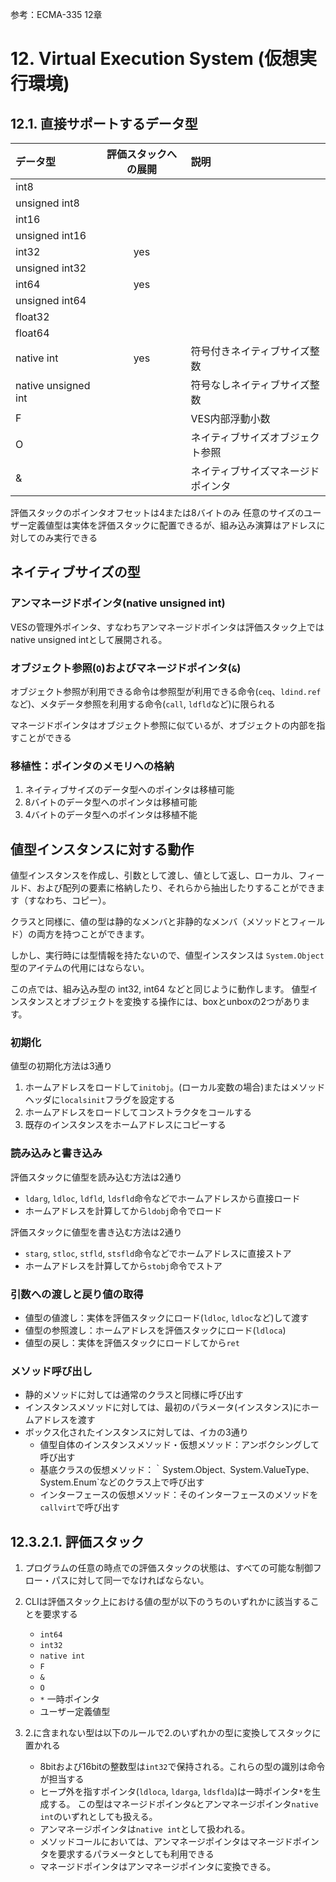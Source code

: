 参考：ECMA-335 12章

# 12. Virtual Execution System (仮想実行環境)

## 12.1. 直接サポートするデータ型

|データ型           |評価スタックへの展開|説明|
|:------------------|:------------------:|:---|
|int8               |                    |
|unsigned int8      |                    |
|int16              |                    |
|unsigned int16     |                    |
|int32              |yes                 |
|unsigned int32     |                    |
|int64              |yes                 |
|unsigned int64     |                    |
|float32            |                    |
|float64            |                    |
|native int         |yes                 |符号付きネイティブサイズ整数
|native unsigned int|                    |符号なしネイティブサイズ整数
|F                  |                    |VES内部浮動小数
|O                  |                    |ネイティブサイズオブジェクト参照
|&                  |                    |ネイティブサイズマネージドポインタ

評価スタックのポインタオフセットは4または8バイトのみ
任意のサイズのユーザー定義値型は実体を評価スタックに配置できるが、組み込み演算はアドレスに対してのみ実行できる

## ネイティブサイズの型

### アンマネージドポインタ(native unsigned int)

VESの管理外ポインタ、すなわちアンマネージドポインタは評価スタック上ではnative unsigned intとして展開される。

### オブジェクト参照(`O`)およびマネージドポインタ(`&`)

オブジェクト参照が利用できる命令は参照型が利用できる命令(`ceq`、`ldind.ref`など)、メタデータ参照を利用する命令(`call`, `ldfld`など)に限られる

マネージドポインタはオブジェクト参照に似ているが、オブジェクトの内部を指すことができる

### 移植性：ポインタのメモリへの格納

1. ネイティブサイズのデータ型へのポインタは移植可能
2. 8バイトのデータ型へのポインタは移植可能
3. 4バイトのデータ型へのポインタは移植不能


## 値型インスタンスに対する動作

値型インスタンスを作成し、引数として渡し、値として返し、ローカル、フィールド、および配列の要素に格納したり、それらから抽出したりすることができます（すなわち、コピー）。

クラスと同様に、値の型は静的なメンバと非静的なメンバ（メソッドとフィールド）の両方を持つことができます。

しかし、実行時には型情報を持たないので、値型インスタンスは `System.Object` 型のアイテムの代用にはならない。

この点では、組み込み型の int32, int64 などと同じように動作します。
値型インスタンスとオブジェクトを変換する操作には、boxとunboxの2つがあります。

### 初期化

値型の初期化方法は3通り

1. ホームアドレスをロードして`initobj`。(ローカル変数の場合)またはメソッドヘッダに`localsinit`フラグを設定する
2. ホームアドレスをロードしてコンストラクタをコールする
3. 既存のインスタンスをホームアドレスにコピーする

### 読み込みと書き込み

評価スタックに値型を読み込む方法は2通り

- `ldarg`, `ldloc`, `ldfld`, `ldsfld`命令などでホームアドレスから直接ロード
- ホームアドレスを計算してから`ldobj`命令でロード

評価スタックに値型を書き込む方法は2通り

- `starg`, `stloc`, `stfld`, `stsfld`命令などでホームアドレスに直接ストア
- ホームアドレスを計算してから`stobj`命令でストア

### 引数への渡しと戻り値の取得

- 値型の値渡し：実体を評価スタックにロード(`ldloc`, `ldloc`など)して渡す
- 値型の参照渡し：ホームアドレスを評価スタックにロード(`ldloca`)
- 値型の戻し：実体を評価スタックにロードしてから`ret`

### メソッド呼び出し

- 静的メソッドに対しては通常のクラスと同様に呼び出す
- インスタンスメソッドに対しては、最初のパラメータ(インスタンス)にホームアドレスを渡す
- ボックス化されたインスタンスに対しては、イカの3通り
  - 値型自体のインスタンスメソッド・仮想メソッド：アンボクシングして呼び出す
  - 基底クラスの仮想メソッド：｀System.Object`、`System.ValueType`、`System.Enum`などのクラス上で呼び出す
  - インターフェースの仮想メソッド：そのインターフェースのメソッドを`callvirt`で呼び出す

## 12.3.2.1. 評価スタック

1. プログラムの任意の時点での評価スタックの状態は、すべての可能な制御フロー・パスに対して同一でなければならない。

2. CLIは評価スタック上における値の型が以下のうちのいずれかに該当することを要求する
   - `int64`
   - `int32`
   - `native int`
   - `F`
   - `&`
   - `O`
   - `*` 一時ポインタ
   - ユーザー定義値型

3. 2.に含まれない型は以下のルールで2.のいずれかの型に変換してスタックに置かれる
   - 8bitおよび16bitの整数型は`int32`で保持される。これらの型の識別は命令が担当する
   - ヒープ外を指すポインタ(`ldloca`, `ldarga`, `ldsflda`)は一時ポインタ`*`を生成する。
     この型はマネージドポインタ`&`とアンマネージポインタ`native int`のいずれとしても扱える。
   - アンマネージポインタは`native int`として扱われる。
   - メソッドコールにおいては、アンマネージポインタはマネージドポインタを要求するパラメータとしても利用できる
   - マネージドポインタはアンマネージポインタに変換できる。
